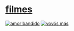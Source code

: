# [filmes](https://humbertoeliasoares01.github.io/filmes/index.html)
[![amor bandido](Amor%20Bandido/amor%20bandido.jpg)](Amor%20Bandido/Amor%20Bandido.mp4)
[![vovós más](Vovós%20Más/vovós%20malvadas.jpg)](Vovós%20Más/Vovós%20Más.mp4)